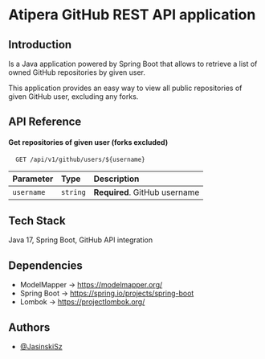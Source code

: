 # Atipera GitHub REST API application

## Introduction

Is a Java application powered by Spring Boot that allows to retrieve a list of owned GitHub repositories by given user.

This application provides an easy way to view all public repositories of given GitHub user, excluding any forks.

## API Reference

#### Get repositories of given user (forks excluded)

```http
  GET /api/v1/github/users/${username}
```

| Parameter | Type     | Description                |
| :-------- | :------- | :------------------------- |
| `username` | `string` | **Required**. GitHub username |

## Tech Stack

Java 17, Spring Boot, GitHub API integration
## Dependencies

- ModelMapper -> https://modelmapper.org/
- Spring Boot -> https://spring.io/projects/spring-boot
- Lombok -> https://projectlombok.org/
## Authors

- [@JasinskiSz](https://www.github.com/JasinskiSz)